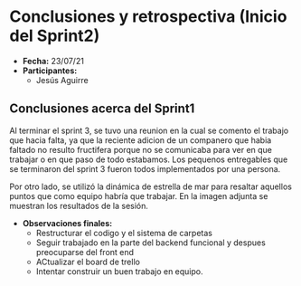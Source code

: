 # Conclusiones y retrospectiva (Inicio del Sprint2)

- **Fecha:** 23/07/21
- **Participantes:** 
    * Jesús Aguirre

## Conclusiones acerca del Sprint1

Al terminar el sprint 3, se tuvo una reunion en la cual se comento el trabajo que hacia falta, ya que la reciente adicion de un companero que habia faltado no resulto fructifera porque no se comunicaba para ver en que trabajar o en que paso de todo estabamos. Los pequenos entregables que se terminaron del sprint 3 fueron todos implementados por una persona.

Por otro lado, se utilizó la dinámica de estrella de mar para resaltar aquellos puntos que como equipo habría que trabajar. En la imagen adjunta se muestran los resultados de la sesión.

- **Observaciones finales:**
    * Restructurar el codigo y el sistema de carpetas
    * Seguir trabajado en la parte del backend funcional y despues preocuparse del front end
    * ACtualizar el board de trello
    * Intentar construir un buen trabajo en equipo.